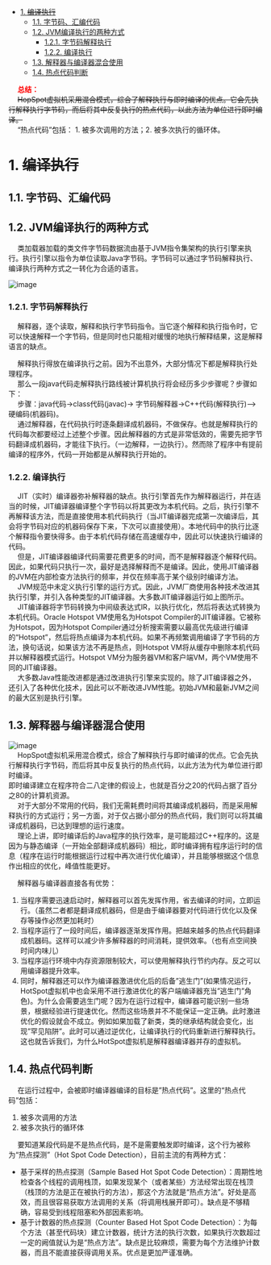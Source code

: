
<!-- TOC -->

- [1. ~~编译执行~~](#1-编译执行)
    - [1.1. 字节码、汇编代码](#11-字节码汇编代码)
    - [1.2. JVM编译执行的两种方式](#12-jvm编译执行的两种方式)
        - [1.2.1. 字节码解释执行](#121-字节码解释执行)
        - [1.2.2. 编译执行](#122-编译执行)
    - [1.3. 解释器与编译器混合使用](#13-解释器与编译器混合使用)
    - [1.4. 热点代码判断](#14-热点代码判断)

<!-- /TOC -->

&emsp; **<font color = "red">总结：</font>**  
&emsp; ~~HopSpot虚拟机采用混合模式，综合了解释执行与即时编译的优点。它会先执行解释执行字节码，而后将其中反复执行的热点代码，以此方法为单位进行即时编译。~~  
&emsp; “热点代码”包括： 1. 被多次调用的方法；2. 被多次执行的循环体。  

# 1. ~~编译执行~~  
<!-- 


jd-gui反编译
https://blog.csdn.net/qq_40317001/article/details/110096943
-->


<!-- 

内存  Code Cache
https://mp.weixin.qq.com/s/SDh6DnE783aXMa7fnZ-GNw
https://mp.weixin.qq.com/s?__biz=MzU0ODYzMzc0MA==&mid=2247484906&idx=1&sn=33161873ae86a430b88f5c4ed4eec174&chksm=fbbd6809cccae11fa88746d909242c0b5ced83c87230341fdbcadd7989c90907412f015a416d&scene=178&cur_album_id=1467115925152612352#rd

-->
<!-- 

https://blog.csdn.net/xiaotai1234/article/details/108290474
查看java文件汇编代码与字节码
https://blog.csdn.net/J080624/article/details/85318895

-->

<!-- 



虚拟机字节码执行引擎，JVM的马达图，是爱情呀 
https://mp.weixin.qq.com/s/d_AqDygFgKbdHTfz--Dy-A
解释执行？编译执行？即时编译？轻松让你分清前期编译与后期编译 
https://mp.weixin.qq.com/s/LedQX2H4Uqoqt76pld16Zg

https://blog.csdn.net/zhu_ya_nan/article/details/86472206
https://blog.csdn.net/qq_41701956/article/details/85014038
-->

## 1.1. 字节码、汇编代码  


## 1.2. JVM编译执行的两种方式
&emsp; 类加载器加载的类文件字节码数据流由基于JVM指令集架构的执行引擎来执行。执行引擎以指令为单位读取Java字节码。字节码可以通过字节码解释执行、编译执行两种方式之一转化为合适的语言。 

![image](http://182.92.69.8:8081/img/java/JVM/JVM-107.png)  


### 1.2.1. 字节码解释执行  
&emsp; 解释器，逐个读取，解释和执行字节码指令。当它逐个解释和执行指令时，它可以快速解释一个字节码，但是同时也只能相对缓慢的地执行解释结果，这是解释语言的缺点。  


&emsp; 解释执行得放在编译执行之前。因为不出意外，大部分情况下都是解释执行处理程序。  
&emsp; 那么一段java代码走解释执行路线被计算机执行将会经历多少步骤呢？步骤如下：  
&emsp; 步骤：java代码->class代码(javac)-> 字节码解释器->C++代码(解释执行)-->硬编码(机器码)。  
&emsp; 通过解释器，在代码执行时逐条翻译成机器码，不做保存。也就是解释执行的代码每次都要经过上述整个步骤。因此解释器的方式是非常低效的，需要先把字节码翻译成机器码，才能往下执行。（一边解释，一边执行）。然而除了程序中有提前编译的程序外，代码一开始都是从解释执行开始的。  

### 1.2.2. 编译执行 
&emsp; JIT（实时）编译器弥补解释器的缺点。执行引擎首先作为解释器运行，并在适当的时候，JIT编译器编译整个字节码以将其更改为本机代码。之后，执行引擎不再解释该方法，而是直接使用本机代码执行（当JIT编译器完成第一次编译后，其会将字节码对应的机器码保存下来，下次可以直接使用）。本地代码中的执行比逐个解释指令要快得多。由于本机代码存储在高速缓存中，因此可以快速执行编译的代码。  
&emsp; 但是，JIT编译器编译代码需要花费更多的时间，而不是解释器逐个解释代码。因此，如果代码只执行一次，最好是选择解释而不是编译。因此，使用JIT编译器的JVM在内部检查方法执行的频率，并仅在频率高于某个级别时编译方法。  
&emsp; JVM规范中未定义执行引擎的运行方式。因此，JVM厂商使用各种技术改进其执行引擎，并引入各种类型的JIT编译器。大多数JIT编译器运行如上图所示。  
&emsp; JIT编译器将字节码转换为中间级表达式IR，以执行优化，然后将表达式转换为本机代码。Oracle Hotspot VM使用名为Hotspot Compiler的JIT编译器。它被称为Hotspot，因为Hotspot Compiler通过分析搜索需要以最高优先级进行编译的“Hotspot”，然后将热点编译为本机代码。如果不再频繁调用编译了字节码的方法，换句话说，如果该方法不再是热点，则Hotspot VM将从缓存中删除本机代码并以解释器模式运行。Hotspot VM分为服务器VM和客户端VM，两个VM使用不同的JIT编译器。  
&emsp; 大多数Java性能改进都是通过改进执行引擎来实现的。除了JIT编译器之外，还引入了各种优化技术，因此可以不断改进JVM性能。初始JVM和最新JVM之间的最大区别是执行引擎。  


## 1.3. 解释器与编译器混合使用  
![image](http://182.92.69.8:8081/img/java/JVM/JVM-108.png)  
&emsp; HopSpot虚拟机采用混合模式，综合了解释执行与即时编译的优点。它会先执行解释执行字节码，而后将其中反复执行的热点代码，以此方法为代为单位进行即时编译。  
即时编译建立在程序符合二八定律的假设上，也就是百分之20的代码占据了百分之80的计算机资源。  
&emsp; 对于大部分不常用的代码，我们无需耗费时间将其编译成机器码，而是采用解释执行的方式运行；另一方面，对于仅占据小部分的热点代码，我们则可以将其编译成机器码，已达到理想的运行速度。  
&emsp; 理论上讲，即时编译后的Java程序的执行效率，是可能超过C++程序的。这是因为与静态编译（一开始全部翻译成机器码）相比，即时编译拥有程序运行时的信息（程序在运行时能根据运行过程中再次进行优化编译），并且能够根据这个信息作出相应的优化，峰值性能更好。  

&emsp; 解释器与编译器直接各有优势：  
1. 当程序需要迅速启动时，解释器可以首先发挥作用，省去编译的时间，立即运行。（虽然二者都是翻译成机器码，但是由于编译器要对代码进行优化以及保存等操作必然更加耗时）  
2. 当程序运行了一段时间后，编译器逐渐发挥作用。把越来越多的热点代码翻译成机器码。这样可以减少许多解释器的时间消耗，提供效率。（也有点空间换时间内味儿）  
3. 当程序运行环境中内存资源限制较大，可以使用解释执行节约内存。反之可以用编译器提升效率。  
4. 同时，解释器还可以作为编译器激进优化后的后备”逃生门”(如果情况运行，HotSpot虚拟机中也会采用不进行激进优化的客户端编译器充当”逃生门”角色)。为什么会需要逃生门呢？因为在运行过程中，编译器可能识别一些场景，根据经验进行提速优化。然而这些场景并不不能保证一定正确。此时激进优化的假设就会不成立。例如如果加载了新类，类的继承结构就会变化，出现”罕见陷阱”。此时可以通过逆优化，让编译执行的代码重新进行解释执行。这也就告诉我们，为什么HotSpot虚拟机是解释器编译器并存的虚拟机。  


## 1.4. 热点代码判断
&emsp; 在运行过程中，会被即时编译器编译的目标是”热点代码”。这里的“热点代码”包括：  
1. 被多次调用的方法  
2. 被多次执行的循环体  

&emsp; 要知道某段代码是不是热点代码，是不是需要触发即时编译，这个行为被称为“热点探测”（Hot Spot Code Detection），目前主流的有两种方式：  

* 基于采样的热点探测（Sample Based Hot Spot Code Detection）：周期性地检查各个线程的调用栈顶，如果发现某个（或者某些）方法经常出现在栈顶（栈顶的方法是正在被执行的方法），那这个方法就是“热点方法”。好处是高效，而且很容易获取方法调用的关系（将调用栈展开即可）。缺点是不够精确，容易受到线程阻塞和外部因素影响。  
* 基于计数器的热点探测（Counter Based Hot Spot Code Detection）：为每个方法（甚至代码块）建立计数器，统计方法的执行次数，如果执行次数超过一定的阙值就认为是“热点方法”。缺点是比较麻烦，需要为每个方法维护计数器，而且不能直接获得调用关系。优点是更加严谨准确。  

